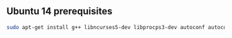 Ubuntu 14 prerequisites
-----------------------
```sh
sudo apt-get install g++ libncurses5-dev libprocps3-dev autoconf autoconf-archive
```
